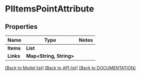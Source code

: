 # PIItemsPointAttribute

## Properties
Name | Type | Notes
------------ | ------------- | -------------
**Items** | **List<PIPointAttribute>**
**Links** | **Map<String, String>**

[[Back to Model list]](../../DOCUMENTATION.md#documentation-for-models) [[Back to API list]](../../DOCUMENTATION.md#documentation-for-api-endpoints) [[Back to DOCUMENTATION]](../../DOCUMENTATION.md)
